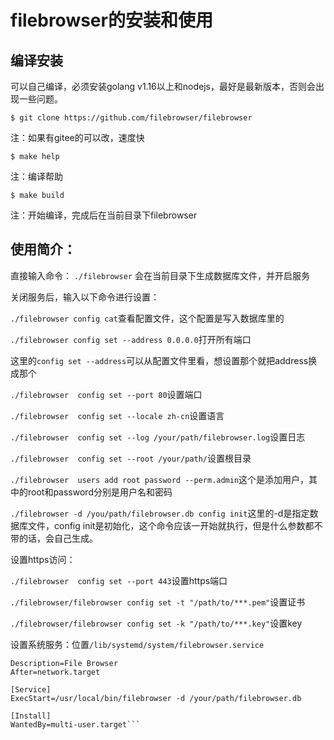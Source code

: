 filebrowser的安装和使用
==
编译安装
--
可以自己编译，必须安装golang v1.16以上和nodejs，最好是最新版本，否则会出现一些问题。
```
$ git clone https://github.com/filebrowser/filebrowser
```
注：如果有gitee的可以改，速度快

```
$ make help
```
注：编译帮助

```
$ make build
```
注：开始编译，完成后在当前目录下filebrowser


使用简介：
--
直接输入命令：
`./filebrowser`
会在当前目录下生成数据库文件，并开启服务

关闭服务后，输入以下命令进行设置：

`./filebrowser config cat`查看配置文件，这个配置是写入数据库里的

`./filebrowser config set --address 0.0.0.0`打开所有端口

这里的`config set --address`可以从配置文件里看，想设置那个就把address换成那个

`./filebrowser  config set --port 80`设置端口

`./filebrowser  config set --locale zh-cn`设置语言

`./filebrowser  config set --log /your/path/filebrowser.log`设置日志

`./filebrowser  config set --root /your/path/`设置根目录

`./filebrowser  users add root password --perm.admin`这个是添加用户，其中的root和password分别是用户名和密码

`./filebrowser -d /you/path/filebrowser.db config init`这里的-d是指定数据库文件，config init是初始化，这个命令应该一开始就执行，但是什么参数都不带的话，会自己生成。

设置https访问：

`./filebrowser  config set --port 443`设置https端口

`./filebrowser/filebrowser config set -t "/path/to/***.pem"`设置证书

`./filebrowser/filebrowser config set -k "/path/to/***.key"`设置key

设置系统服务：位置`/lib/systemd/system/filebrowser.service`
```[Unit]
Description=File Browser
After=network.target

[Service]
ExecStart=/usr/local/bin/filebrowser -d /your/path/filebrowser.db

[Install]
WantedBy=multi-user.target```